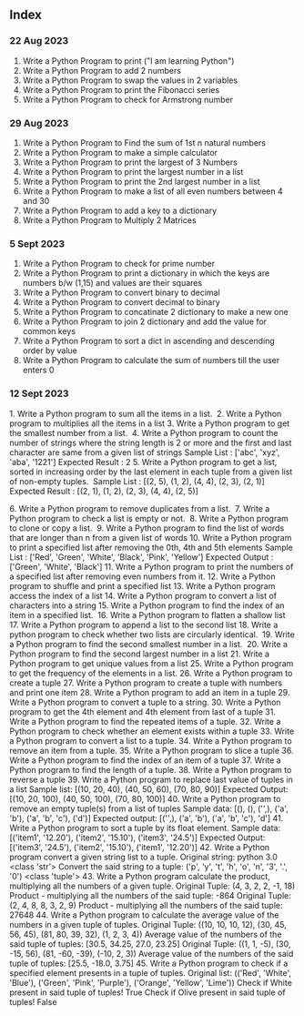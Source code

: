 ## Index

### 22 Aug 2023

1. Write a Python Program to print ("I am learning Python")
2. Write a Python Program to add 2 numbers
3. Write a Python Program to swap the values in 2 variables
4. Write a Python Program to print the Fibonacci series
5. Write a Python Program to check for Armstrong number

### 29 Aug 2023

1. Write a Python Program to Find the sum of 1st n natural numbers
2. Write a Python Program to make a simple calculator
3. Write a Python Program to print the largest of 3 Numbers
4. Write a Python Program to print the largest number in a list
5. Write a Python Program to print the 2nd largest number in a list
6. Write a Python Program to make a list of all even numbers between 4 and 30
7. Write a Python Program to add a key to a dictionary
8. Write a Python Program to Multiply 2 Matrices

### 5 Sept 2023

1. Write a Python Program to check for prime number
2. Write a Python Program to print a dictionary in which the keys are numbers b/w (1,15) and values are their squares
3. Write a Python Program to convert binary to decimal
4. Write a Python Program to convert decimal to binary
5. Write a Python Program to concatinate 2 dictionary to make a new one
6. Write a Python Program to join 2 dictionary and add the value for common keys
7. Write a Python Program to sort a dict in ascending and descending order by value
8. Write a Python Program to calculate the sum of numbers till the user enters 0

### 12 Sept 2023

1. Write a Python program to sum all the items in a list. 
2. Write a Python program to multiplies all the items in a list
3. Write a Python program to get the smallest number from a list. 
4. Write a Python program to count the number of strings where the string length is 2 or more and the first and last character are same from a given list of strings 
   Sample List : ['abc', 'xyz', 'aba', '1221']
   Expected Result : 2 
5. Write a Python program to get a list, sorted in increasing order by the last element in each tuple from a given list of non-empty tuples.  
   Sample List : [(2, 5), (1, 2), (4, 4), (2, 3), (2, 1)]
   Expected Result : [(2, 1), (1, 2), (2, 3), (4, 4), (2, 5)]

6. Write a Python program to remove duplicates from a list. 
7. Write a Python program to check a list is empty or not. 
8. Write a Python program to clone or copy a list.  
9. Write a Python program to find the list of words that are longer than n from a given list of words 
10. Write a Python program to print a specified list after removing the 0th, 4th and 5th elements 
   Sample List : ['Red', 'Green', 'White', 'Black', 'Pink', 'Yellow']
   Expected Output : ['Green', 'White', 'Black']
11. Write a Python program to print the numbers of a specified list after removing even numbers from it. 
12. Write a Python program to shuffle and print a specified list
13. Write a Python program access the index of a list
14. Write a Python program to convert a list of characters into a string
15. Write a Python program to find the index of an item in a specified list. 
16. Write a Python program to flatten a shallow list
17. Write a Python program to append a list to the second list
18. Write a python program to check whether two lists are circularly identical. 
19. Write a Python program to find the second smallest number in a list. 
20. Write a Python program to find the second largest number in a list
21. Write a Python program to get unique values from a list
25. Write a Python program to get the frequency of the elements in a list.
26. Write a Python program to create a tuple
27. Write a Python program to create a tuple with numbers and print one item
28. Write a Python program to add an item in a tuple
29. Write a Python program to convert a tuple to a string.
30. Write a Python program to get the 4th element and 4th element from last of a tuple
31. Write a Python program to find the repeated items of a tuple.
32. Write a Python program to check whether an element exists within a tuple
33. Write a Python program to convert a list to a tuple.
34. Write a Python program to remove an item from a tuple.
35. Write a Python program to slice a tuple
36. Write a Python program to find the index of an item of a tuple
37. Write a Python program to find the length of a tuple.
38. Write a Python program to reverse a tuple
39. Write a Python program to replace last value of tuples in a list
    Sample list: [(10, 20, 40), (40, 50, 60), (70, 80, 90)]
    Expected Output: [(10, 20, 100), (40, 50, 100), (70, 80, 100)]
40. Write a Python program to remove an empty tuple(s) from a list of tuples
    Sample data: [(), (), ('',), ('a', 'b'), ('a', 'b', 'c'), ('d')]
    Expected output: [('',), ('a', 'b'), ('a', 'b', 'c'), 'd']
41. Write a Python program to sort a tuple by its float element.
    Sample data:[('item1', '12.20'), ('item2', '15.10'), ('item3', '24.5')]
    Expected Output: [('item3', '24.5'), ('item2', '15.10'), ('item1', '12.20')]
42. Write a Python program convert a given string list to a tuple.
    Original string: python 3.0 <class 'str'>
    Convert the said string to a tuple: ('p', 'y', 't', 'h', 'o', 'n', '3', '.', '0') <class 'tuple'>
43. Write a Python program calculate the product, multiplying all the numbers of a given tuple.
    Original Tuple: (4, 3, 2, 2, -1, 18)
    Product - multiplying all the numbers of the said tuple: -864
    Original Tuple: (2, 4, 8, 8, 3, 2, 9)
    Product - multiplying all the numbers of the said tuple: 27648
44. Write a Python program to calculate the average value of the numbers in a given tuple of tuples.
    Original Tuple: ((10, 10, 10, 12), (30, 45, 56, 45), (81, 80, 39, 32), (1, 2, 3, 4))
    Average value of the numbers of the said tuple of tuples: [30.5, 34.25, 27.0, 23.25]
    Original Tuple: ((1, 1, -5), (30, -15, 56), (81, -60, -39), (-10, 2, 3))
    Average value of the numbers of the said tuple of tuples: [25.5, -18.0, 3.75]
45. Write a Python program to check if a specified element presents in a tuple of tuples.
    Original list: (('Red', 'White', 'Blue'), ('Green', 'Pink', 'Purple'), ('Orange', 'Yellow', 'Lime'))
    Check if White present in said tuple of tuples!
    True
    Check if Olive present in said tuple of tuples!
    False
